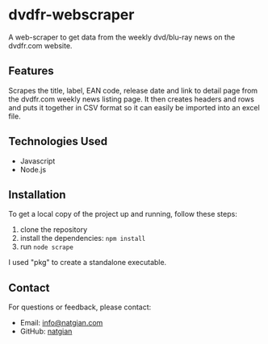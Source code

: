 # dvdfr-webscraper

A web-scraper to get data from the weekly dvd/blu-ray news on the dvdfr.com website.

## Features

Scrapes the title, label, EAN code, release date and link to detail page from the dvdfr.com weekly news listing page. It then creates headers and rows and puts it together in CSV format so it can easily be imported into an excel file.

## Technologies Used

- Javascript
- Node.js

## Installation

To get a local copy of the project up and running, follow these steps:

1. clone the repository
2. install the dependencies: `npm install`
3. run `node scrape`

I used "pkg" to create a standalone executable.

## Contact

For questions or feedback, please contact:

- Email: <info@natgian.com>
- GitHub: [natgian](https://github.com/natgian)
